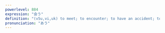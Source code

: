 ```yaml
---
powerlevel: 884
expression: "会う"
definition: "(v5u,vi,uk) to meet; to encounter; to have an accident; to have a bad experience; (P)"
pronunciation: "あう"
---
```

